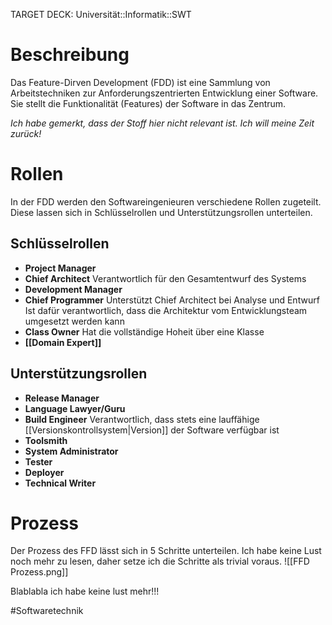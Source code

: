TARGET DECK: Universität::Informatik::SWT

# Beschreibung
Das Feature-Dirven Development (FDD) ist eine Sammlung von Arbeitstechniken zur Anforderungszentrierten Entwicklung einer Software. Sie stellt die Funktionalität (Features) der Software in das Zentrum.

*Ich habe gemerkt, dass der Stoff hier nicht relevant ist. Ich will meine Zeit zurück!*

# Rollen
In der FDD werden den Softwareingenieuren verschiedene Rollen zugeteilt.
Diese lassen sich in Schlüsselrollen und Unterstützungsrollen unterteilen.

## Schlüsselrollen
- **Project Manager**
- **Chief Architect**
Verantwortlich für den Gesamtentwurf des Systems
- **Development Manager**
- **Chief Programmer**
Unterstützt Chief Architect bei Analyse und Entwurf
Ist dafür verantwortlich, dass die Architektur vom Entwicklungsteam umgesetzt werden kann
- **Class Owner**
Hat die vollständige Hoheit über eine Klasse
- **[[Domain Expert]]**

## Unterstützungsrollen
- **Release Manager**
- **Language Lawyer/Guru**
- **Build Engineer**
Verantwortlich, dass stets eine lauffähige [[Versionskontrollsystem|Version]] der Software verfügbar ist
- **Toolsmith**
- **System Administrator**
- **Tester**
- **Deployer**
- **Technical Writer**

# Prozess
Der Prozess des FFD lässt sich in 5 Schritte unterteilen. Ich habe keine Lust noch mehr zu lesen, daher setze ich die Schritte als trivial voraus.
![[FFD Prozess.png]]

Blablabla ich habe keine lust mehr!!!



#Softwaretechnik 


